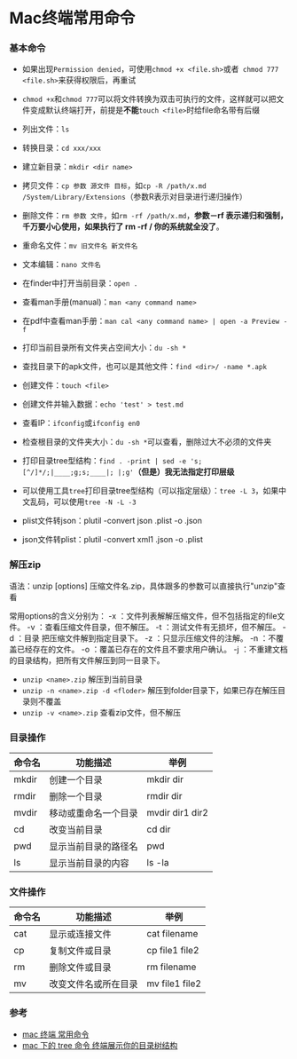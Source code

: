 # Mac终端常用命令
### 基本命令
* 如果出现`Permission denied`，可使用`chmod +x <file.sh>`或者` chmod 777 <file.sh>`来获得权限后，再重试

* `chmod +x`和`chmod 777`可以将文件转换为双击可执行的文件，这样就可以把文件变成默认终端打开，前提是**不能**`touch <file>`时给file命名带有后缀
* 列出文件：`ls`
* 转换目录：`cd xxx/xxx`
* 建立新目录：`mkdir <dir name>`
* 拷贝文件：`cp 参数 源文件 目标`，如`cp -R /path/x.md /System/Library/Extensions`（参数R表示对目录进行递归操作）
* 删除文件：`rm 参数 文件`，如`rm -rf /path/x.md`，**参数－rf 表示递归和强制，千万要小心使用，如果执行了 rm -rf / 你的系统就全没了**。
* 重命名文件：`mv 旧文件名 新文件名`
* 文本编辑：`nano 文件名`
* 在finder中打开当前目录：`open .`
* 查看man手册(manual)：`man <any command name>`
* 在pdf中查看man手册：`man cal <any command name> | open -a Preview -f`
* 打印当前目录所有文件夹占空间大小：`du -sh *`
* 查找目录下的apk文件，也可以是其他文件：`find <dir>/ -name *.apk`
* 创建文件：`touch <file>`
* 创建文件并输入数据：`echo 'test' > test.md`
* 查看IP：`ifconfig`或`ifconfig en0`
* 检查根目录的文件夹大小：`du -sh *`可以查看，删除过大不必须的文件夹
* 打印目录tree型结构：`find . -print | sed -e 's;[^/]*/;|____;g;s;____|; |;g'`**（但是）我无法指定打印层级**
* 可以使用工具`tree`打印目录tree型结构（可以指定层级）：`tree -L 3`，如果中文乱码，可以使用`tree -N -L -3`

* plist文件转json：plutil -convert json <data>.plist -o <data>.json
* json文件转plist：plutil -convert xml1 <data>.json -o <data>.plist

### 解压zip

语法：unzip [options] 压缩文件名.zip，具体跟多的参数可以直接执行"unzip"查看

常用options的含义分别为： 
-x ：文件列表解解压缩文件，但不包括指定的file文件。 
-v ：查看压缩文件目录，但不解压。 
-t ：测试文件有无损坏，但不解压。 
-d ：目录 把压缩文件解到指定目录下。 
-z ：只显示压缩文件的注解。 
-n ：不覆盖已经存在的文件。 
-o ：覆盖已存在的文件且不要求用户确认。 
-j ：不重建文档的目录结构，把所有文件解压到同一目录下。 

* `unzip <name>.zip` 解压到当前目录
* `unzip -n <name>.zip -d <floder>` 解压到folder目录下，如果已存在解压目录则不覆盖
* `unzip -v <name>.zip` 查看zip文件，但不解压

### 目录操作
|命令名|功能描述|举例|
|---|---|---|
|mkdir|创建一个目录|mkdir dir|
|rmdir|删除一个目录|rmdir dir|
|mvdir|移动或重命名一个目录|mvdir dir1 dir2|
|cd|改变当前目录|cd dir|
|pwd|显示当前目录的路径名|pwd|
|ls|显示当前目录的内容|ls -la|

### 文件操作
|命令名|功能描述|举例|
|---|---|---|
|cat|显示或连接文件|cat filename|
|cp|复制文件或目录|cp file1 file2|
|rm|删除文件或目录|rm filename|
|mv|改变文件名或所在目录|mv file1 file2|

### 参考
* [mac 终端 常用命令](http://www.cnblogs.com/iphone520/archive/2012/03/26/2418468.html)
* [mac 下的 tree 命令 终端展示你的目录树结构](http://yijiebuyi.com/blog/c0defa3a47d16e675d58195adc35514b.html)